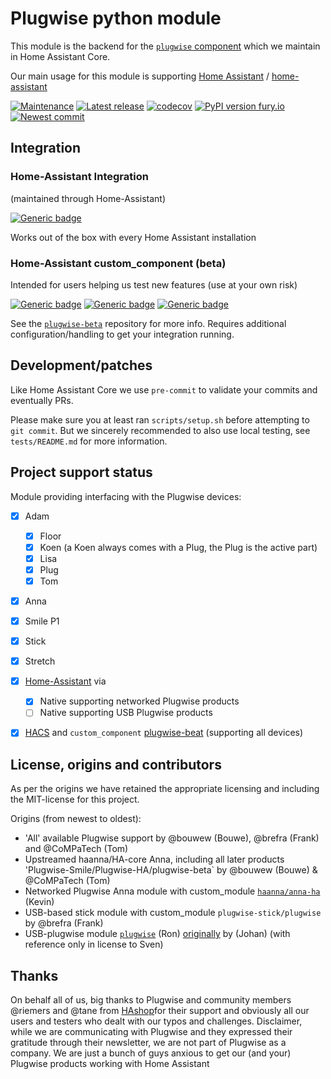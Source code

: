 # Plugwise python module

This module is the backend for the [`plugwise` component](https://github.com/home-assistant/core/tree/dev/homeassistant/components/plugwise) which we maintain in Home Assistant Core.

Our main usage for this module is supporting [Home Assistant](https://www.home-assistant.io) / [home-assistant](http://github.com/home-assistant/core/)

[![Maintenance](https://img.shields.io/badge/Maintained%3F-yes-green.svg)](https://github.com/plugwise)
[![Latest release](https://github.com/plugwise/python-plugwise/workflows/Latest%20release/badge.svg)](https://github.com/plugwise/python-plugwise/actions)
[![codecov](https://codecov.io/gh/plugwise/python-plugwise/branch/main/graph/badge.svg)](https://codecov.io/gh/plugwise/python-plugwise)
[![PyPI version fury.io](https://badge.fury.io/py/plugwise.svg)](https://pypi.python.org/pypi/plugwise/)
[![Newest commit](https://github.com/plugwise/python-plugwise/workflows/Newest%20commit/badge.svg)](https://github.com/plugwise/python-plugwise/actions)

## Integration

### Home-Assistant Integration

(maintained through Home-Assistant)

[![Generic badge](https://img.shields.io/badge/HA%20core-yes-green.svg)](https://github.com/home-assistant/core/tree/dev/homeassistant/components/plugwise)

Works out of the box with every Home Assistant installation

### Home-Assistant custom_component (beta)

Intended for users helping us test new features (use at your own risk)

[![Generic badge](https://img.shields.io/github/v/release/plugwise/plugwise-beta)](https://github.com/plugwise/plugwise-beta)
[![Generic badge](https://img.shields.io/badge/HA%20custom_component-yes-green.svg)](https://github.com/plugwise/plugwise-beta)
[![Generic badge](https://img.shields.io/badge/HACS-add%20our%20repo-yellow.svg)](https://github.com/plugwise/plugwise-beta)

See the [`plugwise-beta`](https://github.com/plugwise/plugwise-beta) repository for more info. Requires additional configuration/handling to get your integration running.

## Development/patches

Like Home Assistant Core we use `pre-commit` to validate your commits and eventually PRs.

Please make sure you at least ran `scripts/setup.sh` before attempting to `git commit`. But we sincerely recommended to also use local testing, see `tests/README.md` for more information.

## Project support status

Module providing interfacing with the Plugwise devices:

- [x] Adam

  - [x] Floor
  - [x] Koen (a Koen always comes with a Plug, the Plug is the active part)
  - [x] Lisa
  - [x] Plug
  - [x] Tom

- [x] Anna
- [x] Smile P1
- [x] Stick
- [x] Stretch

- [x] [Home-Assistant](https://home-assistant.io) via

  - [x] Native supporting networked Plugwise products
  - [ ] Native supporting USB Plugwise products

- [x] [HACS](https://hacs.xyz) and `custom_component` [plugwise-beat](https://github.com/plugwise/plugwise-beta/) (supporting all devices)

## License, origins and contributors

As per the origins we have retained the appropriate licensing and including the MIT-license for this project.

Origins (from newest to oldest):

- 'All' available Plugwise support by @bouwew (Bouwe), @brefra (Frank) and @CoMPaTech (Tom)
- Upstreamed haanna/HA-core Anna, including all later products 'Plugwise-Smile/Plugwise-HA/plugwise-beta` by @bouwew (Bouwe) & @CoMPaTech (Tom)
- Networked Plugwise Anna module with custom_module [`haanna/anna-ha`](https://github.com/laetificat) (Kevin)
- USB-based stick module with custom_module `plugwise-stick/plugwise` by @brefra (Frank)
- USB-plugwise module [`plugwise`](https://github.com/cyberjunky/python-plugwise) (Ron) [originally](https://github.com/aequitas/python-plugwise) by (Johan) (with reference only in license to Sven)

## Thanks

On behalf all of us, big thanks to Plugwise and community members @riemers and @tane from [HAshop](https://hashop.nl)for their support and obviously all our users and testers who dealt with our typos and challenges. Disclaimer, while we are communicating with Plugwise and they expressed their gratitude through their newsletter, we are not part of Plugwise as a company. We are just a bunch of guys anxious to get our (and your) Plugwise products working with Home Assistant
